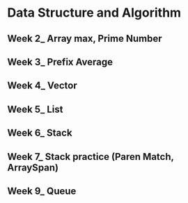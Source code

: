 # Data Structure and Algorithm
## Week 2_ Array max, Prime Number
## Week 3_ Prefix Average
## Week 4_ Vector
## Week 5_ List
## Week 6_ Stack
## Week 7_ Stack practice (Paren Match, ArraySpan)
## Week 9_ Queue




